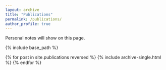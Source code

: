 ```yaml
---
layout: archive
title: "Publications"
permalink: /publications/
author_profile: true
---
```


<div class="wordwrap">Personal notes will show on this page.</div>

{% include base_path %}

{% for post in site.publications reversed %}
  {% include archive-single.html %}
{% endfor %}
